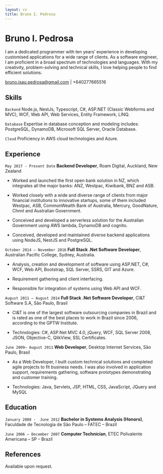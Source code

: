 ```yaml
---
layout: cv
title: Bruno I. Pedrosa 
---
```

# Bruno I. Pedrosa
I am a dedicated programmer with ten years’ experience in developing customised applications for a wide range of clients. As a software engineer, I am proficient in a broad spectrum of technologies and languages. With my creativity, problem-solving and technical skills, I love helping people to find efficient solutions.

<div id="webaddress">
<a href="bruno.isau.pedrosa@gmail.com">bruno.isau.pedrosa@gmail.com</a>
| +640277665516
</div>

## Skills

`Backend`
Node.js, NestJs, Typescript, C#, ASP.NET (Classic Webforms and MVC), WCF, Web API, Web Services, Entity Framework, LINQ.

`Database`
Expertise in database conception and modeling includes: PostgreSQL, DynamoDB, Microsoft SQL Server, Oracle Database.

`Cloud`
Proficiency in AWS cloud technologies and Azure.

## Experience

`May 2017 - Present Date`
__Backend Developer__, Roam Digital, Auckland, New Zealand

- Worked and launched the first open bank solution in NZ, which integrates all the major banks: ANZ, Westpac, Kiwibank, BNZ and ASB. 

- Worked closely with a wide and diverse range of clients from major financial institutions to innovative startups, some of them included Westpac, ASB, CommonWealth Bank of Australia, Mercury, GoodNature, Chnnl and Australian Government.

- Conceived and developed a serverless solution for the Australian Government using AWS lambda, DynamoDB and cognito.

- Conceived, developed and maintained diverse backend applications using NodeJS, NestJS and PostgreSQL.

`October 2014 – November 2016`
__Full Stack .Net Software Developer__, Australian Pacific College, Sydney, Australia.

- Analysis, creation and development of software using ASP.NET, C#, WCF, Web API, Bootstrap, SQL Server, SSRS, GIT and Azure.

- Requirement gathering and client interfacing.

- Responsible for integration of systems using Web API and WCF.

`August 2011 – August 2014`
__Full Stack .Net Software Developer__, CI&T Software S.A, São Paulo, Brasil

- CI&T is one of the largest software outsourcing companies in Brazil and  is rated as one of the best places to work in Brazil since 2006, according to the GPTW Institute. 

- Technologies: C#, ASP.Net MVC 4.0, jQuery, WCF, SQL Server 2008, JSON, Objective-C, QlikView, SSL Certificates.

`June 2009– August 2011`
__Web Developer__, Desktop Internet Services, São Paulo, Brasil

- As a Web Developer, I built custom technical solutions and completed agile projects to fit business needs. I was also involved in application support, requirements gathering, software prototypes demonstrating and customer training. 

- Technologies: Java, Servlets, JSP, HTML, CSS, JavaScript, JQuery and MySQL

## Education

`January 2008 -  June 2012`
__Bachelor in Systems Analysis (Honors)__, Faculdade de Tecnologia de São Paulo – FATEC – Brazil

`June 2006 – December 2007`
__Computer Technician__, ETEC Polivalente Americana – SP – Brazil

## References
Available upon request.


<!-- ### Footer

Last updated: Jun 2021 -->


